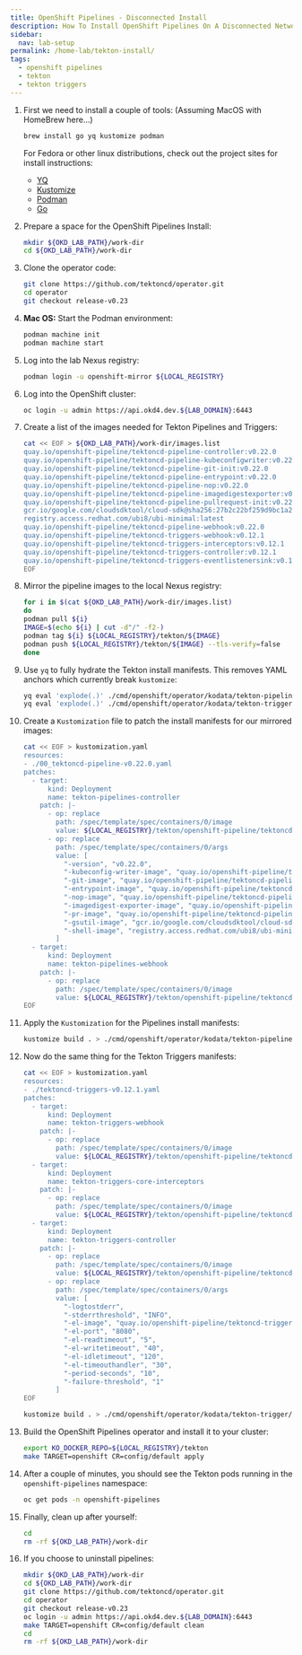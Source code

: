 ```yaml
---
title: OpenShift Pipelines - Disconnected Install
description: How To Install OpenShift Pipelines On A Disconnected Network
sidebar:
  nav: lab-setup
permalink: /home-lab/tekton-install/
tags:
  - openshift pipelines
  - tekton
  - tekton triggers
---
```


1. First we need to install a couple of tools: (Assuming MacOS with HomeBrew here...)

   ```bash
   brew install go yq kustomize podman
   ```

   For Fedora or other linux distributions, check out the project sites for install instructions:
   * [YQ](https://github.com/mikefarah/yq)
   * [Kustomize](https://kustomize.io)
   * [Podman](https://podman.io/getting-started/installation)
   * [Go](https://golang.org)

1. Prepare a space for the OpenShift Pipelines Install:

   ```bash
   mkdir ${OKD_LAB_PATH}/work-dir
   cd ${OKD_LAB_PATH}/work-dir
   ```

1. Clone the operator code:

   ```bash
   git clone https://github.com/tektoncd/operator.git
   cd operator
   git checkout release-v0.23
   ```

1. __Mac OS:__ Start the Podman environment:

   ```bash
   podman machine init
   podman machine start
   ```

1. Log into the lab Nexus registry:

   ```bash
   podman login -u openshift-mirror ${LOCAL_REGISTRY}
   ```

1. Log into the OpenShift cluster:

   ```bash
   oc login -u admin https://api.okd4.dev.${LAB_DOMAIN}:6443
   ```

1. Create a list of the images needed for Tekton Pipelines and Triggers:

   ```bash
   cat << EOF > ${OKD_LAB_PATH}/work-dir/images.list
   quay.io/openshift-pipeline/tektoncd-pipeline-controller:v0.22.0
   quay.io/openshift-pipeline/tektoncd-pipeline-kubeconfigwriter:v0.22.0
   quay.io/openshift-pipeline/tektoncd-pipeline-git-init:v0.22.0
   quay.io/openshift-pipeline/tektoncd-pipeline-entrypoint:v0.22.0
   quay.io/openshift-pipeline/tektoncd-pipeline-nop:v0.22.0
   quay.io/openshift-pipeline/tektoncd-pipeline-imagedigestexporter:v0.22.0
   quay.io/openshift-pipeline/tektoncd-pipeline-pullrequest-init:v0.22.0
   gcr.io/google.com/cloudsdktool/cloud-sdk@sha256:27b2c22bf259d9bc1a291e99c63791ba0c27a04d2db0a43241ba0f1f20f4067f
   registry.access.redhat.com/ubi8/ubi-minimal:latest
   quay.io/openshift-pipeline/tektoncd-pipeline-webhook:v0.22.0
   quay.io/openshift-pipeline/tektoncd-triggers-webhook:v0.12.1
   quay.io/openshift-pipeline/tektoncd-triggers-interceptors:v0.12.1
   quay.io/openshift-pipeline/tektoncd-triggers-controller:v0.12.1
   quay.io/openshift-pipeline/tektoncd-triggers-eventlistenersink:v0.12.1
   EOF
   ```

1. Mirror the pipeline images to the local Nexus registry:

   ```bash
   for i in $(cat ${OKD_LAB_PATH}/work-dir/images.list)
   do
   podman pull ${i}
   IMAGE=$(echo ${i} | cut -d"/" -f2-)
   podman tag ${i} ${LOCAL_REGISTRY}/tekton/${IMAGE}
   podman push ${LOCAL_REGISTRY}/tekton/${IMAGE} --tls-verify=false
   done
   ```

1. Use `yq` to fully hydrate the Tekton install manifests.  This removes YAML anchors which currently break `kustomize`:

   ```bash
   yq eval 'explode(.)' ./cmd/openshift/operator/kodata/tekton-pipeline/0.22.0/00_tektoncd-pipeline-v0.22.0.yaml > 00_tektoncd-pipeline-v0.22.0.yaml
   yq eval 'explode(.)' ./cmd/openshift/operator/kodata/tekton-trigger/0.12.1/tektoncd-triggers-v0.12.1.yaml > tektoncd-triggers-v0.12.1.yaml
   ```

1. Create a `Kustomization` file to patch the install manifests for our mirrored images:

   ```bash
   cat << EOF > kustomization.yaml
   resources:
   - ./00_tektoncd-pipeline-v0.22.0.yaml
   patches:
     - target:
         kind: Deployment
         name: tekton-pipelines-controller
       patch: |-
         - op: replace
           path: /spec/template/spec/containers/0/image
           value: ${LOCAL_REGISTRY}/tekton/openshift-pipeline/tektoncd-pipeline-controller:v0.22.0
         - op: replace
           path: /spec/template/spec/containers/0/args
           value: [
             "-version", "v0.22.0",
             "-kubeconfig-writer-image", "quay.io/openshift-pipeline/tektoncd-pipeline-kubeconfigwriter:v0.22.0",
             "-git-image", "quay.io/openshift-pipeline/tektoncd-pipeline-git-init:v0.22.0",
             "-entrypoint-image", "quay.io/openshift-pipeline/tektoncd-pipeline-entrypoint:v0.22.0",
             "-nop-image", "quay.io/openshift-pipeline/tektoncd-pipeline-nop:v0.22.0",
             "-imagedigest-exporter-image", "quay.io/openshift-pipeline/tektoncd-pipeline-imagedigestexporter:v0.22.0",
             "-pr-image", "quay.io/openshift-pipeline/tektoncd-pipeline-pullrequest-init:v0.22.0",
             "-gsutil-image", "gcr.io/google.com/cloudsdktool/cloud-sdk@sha256:27b2c22bf259d9bc1a291e99c63791ba0c27a04d2db0a43241ba0f1f20f4067f",
             "-shell-image", "registry.access.redhat.com/ubi8/ubi-minimal:latest"
           ]
     - target:
         kind: Deployment
         name: tekton-pipelines-webhook
       patch: |-
         - op: replace
           path: /spec/template/spec/containers/0/image
           value: ${LOCAL_REGISTRY}/tekton/openshift-pipeline/tektoncd-pipeline-webhook:v0.22.0
   EOF
   ```

1. Apply the `Kustomization` for the Pipelines install manifests:

   ```bash
   kustomize build . > ./cmd/openshift/operator/kodata/tekton-pipeline/0.22.0/00_tektoncd-pipeline-v0.22.0.yaml
   ```

1. Now do the same thing for the Tekton Triggers manifests:

   ```bash
   cat << EOF > kustomization.yaml
   resources:
   - ./tektoncd-triggers-v0.12.1.yaml
   patches:
     - target:
         kind: Deployment
         name: tekton-triggers-webhook
       patch: |-
         - op: replace
           path: /spec/template/spec/containers/0/image
           value: ${LOCAL_REGISTRY}/tekton/openshift-pipeline/tektoncd-triggers-webhook:v0.12.1
     - target:
         kind: Deployment
         name: tekton-triggers-core-interceptors
       patch: |-
         - op: replace
           path: /spec/template/spec/containers/0/image
           value: ${LOCAL_REGISTRY}/tekton/openshift-pipeline/tektoncd-triggers-interceptors:v0.12.1
     - target:
         kind: Deployment
         name: tekton-triggers-controller
       patch: |-
         - op: replace
           path: /spec/template/spec/containers/0/image
           value: ${LOCAL_REGISTRY}/tekton/openshift-pipeline/tektoncd-triggers-controller:v0.12.1
         - op: replace
           path: /spec/template/spec/containers/0/args
           value: [
             "-logtostderr",
             "-stderrthreshold", "INFO",
             "-el-image", "quay.io/openshift-pipeline/tektoncd-triggers-eventlistenersink:v0.12.1",
             "-el-port", "8080",
             "-el-readtimeout", "5",
             "-el-writetimeout", "40",
             "-el-idletimeout", "120",
             "-el-timeouthandler", "30",
             "-period-seconds", "10",
             "-failure-threshold", "1"
           ]
   EOF

   kustomize build . > ./cmd/openshift/operator/kodata/tekton-trigger/0.12.1/tektoncd-triggers-v0.12.1.yaml
   ```

1. Build the OpenShift Pipelines operator and install it to your cluster:

   ```bash
   export KO_DOCKER_REPO=${LOCAL_REGISTRY}/tekton
   make TARGET=openshift CR=config/default apply 
   ```

1. After a couple of minutes, you should see the Tekton pods running in the `openshift-pipelines` namespace:

   ```bash
   oc get pods -n openshift-pipelines
   ```

1. Finally, clean up after yourself:

    ```bash
    cd
    rm -rf ${OKD_LAB_PATH}/work-dir
    ```

1. If you choose to uninstall pipelines:

   ```bash
   mkdir ${OKD_LAB_PATH}/work-dir
   cd ${OKD_LAB_PATH}/work-dir
   git clone https://github.com/tektoncd/operator.git
   cd operator
   git checkout release-v0.23
   oc login -u admin https://api.okd4.dev.${LAB_DOMAIN}:6443
   make TARGET=openshift CR=config/default clean
   cd
   rm -rf ${OKD_LAB_PATH}/work-dir
   ```
